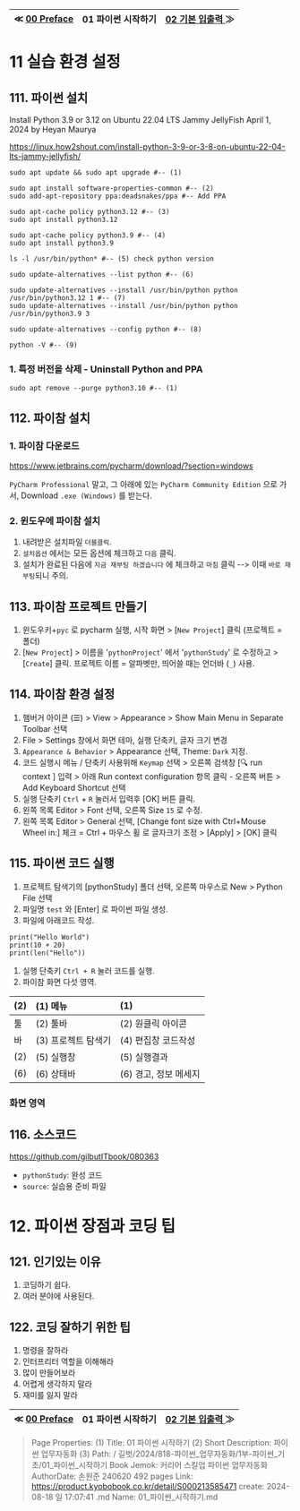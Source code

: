 
| ≪ [ 00 Preface ](/길벗/2024/818-파이썬_업무자동화/1부-파이썬_기초/00_Preface) | 01 파이썬 시작하기 | [ 02 기본 입출력 ](/길벗/2024/818-파이썬_업무자동화/1부-파이썬_기초/02_기본_입출력) ≫ |
|:----:|:----:|:----:|

# 11 실습 환경 설정

## 111. 파이썬 설치

Install Python 3.9 or 3.12 on Ubuntu 22.04 LTS Jammy JellyFish April 1, 2024 by Heyan Maurya

https://linux.how2shout.com/install-python-3-9-or-3-8-on-ubuntu-22-04-lts-jammy-jellyfish/

```
sudo apt update && sudo apt upgrade #-- (1)

sudo apt install software-properties-common #-- (2)
sudo add-apt-repository ppa:deadsnakes/ppa #-- Add PPA

sudo apt-cache policy python3.12 #-- (3)
sudo apt install python3.12

sudo apt-cache policy python3.9 #-- (4)
sudo apt install python3.9

ls -l /usr/bin/python* #-- (5) check python version

sudo update-alternatives --list python #-- (6)

sudo update-alternatives --install /usr/bin/python python /usr/bin/python3.12 1 #-- (7)
sudo update-alternatives --install /usr/bin/python python /usr/bin/python3.9 3

sudo update-alternatives --config python #-- (8)

python -V #-- (9)
```

### 1. 특정 버전을 삭제 - Uninstall Python and PPA
```
sudo apt remove --purge python3.10 #-- (1)
```

## 112. 파이참 설치

### 1. 파이참 다운로드

https://www.jetbrains.com/pycharm/download/?section=windows

`PyCharm Professional` 말고,
그 아래에 있는 `PyCharm Community Edition` 으로 가서,
Download `.exe (Windows)` 를 받는다.

### 2. 윈도우에 파이참 설치

1. 내려받은 설치파일 `더블클릭`.
1. `설치옵션` 에서는 모든 옵션에 체크하고 `다음` 클릭.
1. 설치가 완료된 다음에 `지금 재부팅 하겠습니다` 에 체크하고 `마침` 클릭 --> 이때 `바로 재부팅`되니 주의.

## 113. 파이참 프로젝트 만들기

1. 윈도우키+`pyc` 로 pycharm 실행, 시작 화면 > [`New Project`] 클릭 (프로젝트 = 폴더)
1. [`New Project`] > 이름을 '`pythonProject`' 에서 '`pythonStudy`' 로 수정하고 > [`Create`] 클릭.
프로젝트 이름 = 알파벳만, 띄어쓸 때는 언더바 (`_`) 사용.

## 114. 파이참 환경 설정

1. 햄버거 아이콘 (☰) > View > Appearance > Show Main Menu in Separate Toolbar 선택
1. File > Settings 창에서 화면 테마, 실행 단축키, 글자 크기 변경
1. `Appearance & Behavior` > Appearance 선택, Theme: `Dark` 지정.
1. 코드 실행시 메뉴 / 단축키 사용위해 `Keymap` 선택 > 오른쪽 검색창 [🔍 run context ] 입력 > 아래 Run context configuration 항목 클릭 - 오른쪽 버튼 > Add Keyboard Shortcut 선택
1. 실행 단축키 `Ctrl` + `R` 눌러서 입력후 [OK] 버튼 클릭.
1. 왼쪽 목록 Editor > Font 선택, 오른쪽 Size `15` 로 수정.
1. 왼쪽 목록 Editor > General 선택, [Change font size with Ctrl+Mouse Wheel in:] 체크 = Ctrl + 마우스 휠 로 글자크기 조정 > [Apply] > [OK] 클릭

## 115. 파이썬 코드 실행

1. 프로젝트 탐색기의 [pythonStudy] 폴더 선택, 오른쪽 마우스로 New > Python File 선택
1. 파일명 `test` 와 [Enter] 로 파이썬 파일 생성.
1. 파일에 아래코드 작성.
```
print("Hello World")
print(10 + 20)
print(len("Hello"))
```
1. 실행 단축키 `Ctrl + R` 눌러 코드를 실행.
1. 파이참 화면 다섯 영역.

| (2) | (1) 메뉴 | (1) |
|:----|:----|:----|
| 툴  | (2) 툴바 | (2) 원클릭 아이콘 |
| 바  | (3) 프로젝트 탐색기 | (4) 편집창 코드작성 |
| (2) | (5) 실행창 | (5) 실행결과 |
| (6) | (6) 상태바 | (6) 경고, 정보 메세지 |

### 화면 영역

## 116. 소스코드

https://github.com/gilbutITbook/080363

- `pythonStudy`: 완성 코드
- `source`: 실습용 준비 파일

# 12. 파이썬 장점과 코딩 팁

## 121. 인기있는 이유

1. 코딩하기 쉽다.
1. 여러 분야에 사용된다.

## 122. 코딩 잘하기 위한 팁

1. 명령을 잘하라
1. 인터프리터 역할을 이해해라
1. 많이 만들어보라
1. 어렵게 생각하지 말라
1. 재미를 잃지 말라



| ≪ [ 00 Preface ](/길벗/2024/818-파이썬_업무자동화/1부-파이썬_기초/00_Preface) | 01 파이썬 시작하기 | [ 02 기본 입출력 ](/길벗/2024/818-파이썬_업무자동화/1부-파이썬_기초/02_기본_입출력) ≫ |
|:----:|:----:|:----:|

> Page Properties:
> (1) Title: 01 파이썬 시작하기
> (2) Short Description: 파이썬 업무자동화
> (3) Path: / 길벗/2024/818-파이썬_업무자동화/1부-파이썬_기초/01_파이썬_시작하기
> Book Jemok: 커리어 스킬업 파이썬 업무자동화
> AuthorDate: 손원준 240620 492 pages
> Link: https://product.kyobobook.co.kr/detail/S000213585471
> create: 2024-08-18 일 17:07:41
> .md Name: 01_파이썬_시작하기.md

